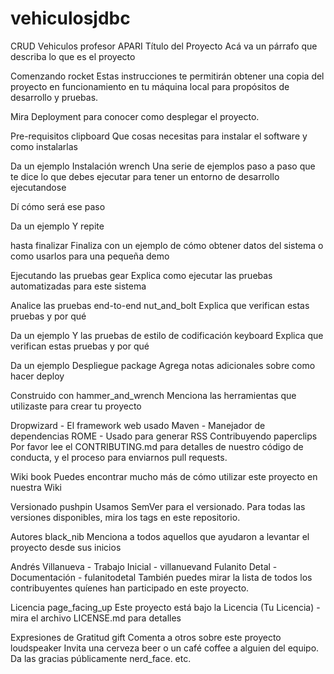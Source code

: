 # vehiculosjdbc
CRUD Vehiculos profesor APARI
Título del Proyecto
Acá va un párrafo que describa lo que es el proyecto

Comenzando rocket
Estas instrucciones te permitirán obtener una copia del proyecto en funcionamiento en tu máquina local para propósitos de desarrollo y pruebas.

Mira Deployment para conocer como desplegar el proyecto.

Pre-requisitos clipboard
Que cosas necesitas para instalar el software y como instalarlas

Da un ejemplo
Instalación wrench
Una serie de ejemplos paso a paso que te dice lo que debes ejecutar para tener un entorno de desarrollo ejecutandose

Dí cómo será ese paso

Da un ejemplo
Y repite

hasta finalizar
Finaliza con un ejemplo de cómo obtener datos del sistema o como usarlos para una pequeña demo

Ejecutando las pruebas gear
Explica como ejecutar las pruebas automatizadas para este sistema

Analice las pruebas end-to-end nut_and_bolt
Explica que verifican estas pruebas y por qué

Da un ejemplo
Y las pruebas de estilo de codificación keyboard
Explica que verifican estas pruebas y por qué

Da un ejemplo
Despliegue package
Agrega notas adicionales sobre como hacer deploy

Construido con hammer_and_wrench
Menciona las herramientas que utilizaste para crear tu proyecto

Dropwizard - El framework web usado
Maven - Manejador de dependencias
ROME - Usado para generar RSS
Contribuyendo paperclips
Por favor lee el CONTRIBUTING.md para detalles de nuestro código de conducta, y el proceso para enviarnos pull requests.

Wiki book
Puedes encontrar mucho más de cómo utilizar este proyecto en nuestra Wiki

Versionado pushpin
Usamos SemVer para el versionado. Para todas las versiones disponibles, mira los tags en este repositorio.

Autores black_nib
Menciona a todos aquellos que ayudaron a levantar el proyecto desde sus inicios

Andrés Villanueva - Trabajo Inicial - villanuevand
Fulanito Detal - Documentación - fulanitodetal
También puedes mirar la lista de todos los contribuyentes quíenes han participado en este proyecto.

Licencia page_facing_up
Este proyecto está bajo la Licencia (Tu Licencia) - mira el archivo LICENSE.md para detalles

Expresiones de Gratitud gift
Comenta a otros sobre este proyecto loudspeaker
Invita una cerveza beer o un café coffee a alguien del equipo.
Da las gracias públicamente nerd_face.
etc.
